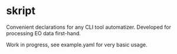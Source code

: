 # skript
Convenient declarations for any CLI tool automatizer. Developed for processing EO data first-hand.

Work in progress, see example.yaml for very basic usage.
